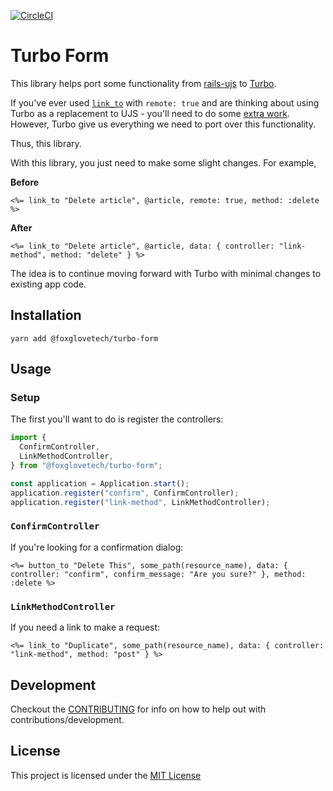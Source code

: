 [![CircleCI](https://circleci.com/gh/alvincrespo/turbo-form/tree/main.svg?style=svg)](https://circleci.com/gh/alvincrespo/turbo-form/tree/main)

# Turbo Form

This library helps port some functionality from [rails-ujs](https://github.com/rails/rails/commit/ad3a47759e67a411f3534309cdd704f12f6930a7) to [Turbo](https://turbo.hotwired.dev/).

If you've ever used [`link_to`](https://guides.rubyonrails.org/working_with_javascript_in_rails.html#link-to) with `remote: true` and are thinking about using Turbo as a replacement to UJS - you'll need to do some [extra work](https://github.com/hotwired/turbo-rails/blob/main/UPGRADING.md). However, Turbo give us everything we need to port over this functionality.

Thus, this library.

With this library, you just need to make some slight changes. For example,

**Before**

```erb
<%= link_to "Delete article", @article, remote: true, method: :delete %>
```

**After**

```erb
<%= link_to "Delete article", @article, data: { controller: "link-method", method: "delete" } %>
```

The idea is to continue moving forward with Turbo with minimal changes to existing app code.

## Installation

```
yarn add @foxglovetech/turbo-form
```

## Usage

### Setup

The first you'll want to do is register the controllers:

```javascript
import {
  ConfirmController,
  LinkMethodController,
} from "@foxglovetech/turbo-form";

const application = Application.start();
application.register("confirm", ConfirmController);
application.register("link-method", LinkMethodController);
```

### `ConfirmController`

If you're looking for a confirmation dialog:

```erb
<%= button_to "Delete This", some_path(resource_name), data: { controller: "confirm", confirm_message: "Are you sure?" }, method: :delete %>
```

### `LinkMethodController`

If you need a link to make a request:

```erb
<%= link_to "Duplicate", some_path(resource_name), data: { controller: "link-method", method: "post" } %>
```

## Development

Checkout the [CONTRIBUTING](./CONTRIBUTING.md) for info on how to help out with contributions/development.

## License

This project is licensed under the [MIT License](./LICENSE)
